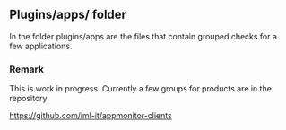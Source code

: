 <html>
<div class="hero">
    <h2>Plugins/apps/ folder</h2>
    In the folder plugins/apps are the files that contain grouped checks for a few applications.
</div>
</html>

### Remark

This is work in progress. Currently a few groups for products are in the repository

<https://github.com/iml-it/appmonitor-clients>
